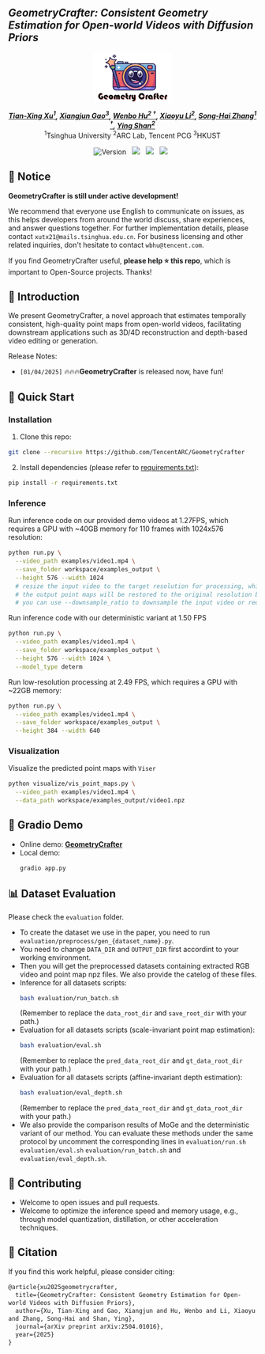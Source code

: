 ## ___***GeometryCrafter: Consistent Geometry Estimation for Open-world Videos with Diffusion Priors***___
<div align="center">
<img src='assets/logo.png' style="height:100px"></img>
<br>

_**[Tian-Xing Xu<sup>1</sup>](https://scholar.google.com/citations?user=zHp0rMIAAAAJ&hl=zh-CN), 
[Xiangjun Gao<sup>3</sup>](https://scholar.google.com/citations?user=qgdesEcAAAAJ&hl=en), 
[Wenbo Hu<sup>2 &dagger;</sup>](https://wbhu.github.io), 
[Xiaoyu Li<sup>2</sup>](https://xiaoyu258.github.io), 
[Song-Hai Zhang<sup>1 &dagger;</sup>](https://scholar.google.com/citations?user=AWtV-EQAAAAJ&hl=en), 
[Ying Shan<sup>2</sup>](https://scholar.google.com/citations?user=4oXBp9UAAAAJ&hl=en)**_
<br>
<sup>1</sup>Tsinghua University
<sup>2</sup>ARC Lab, Tencent PCG
<sup>3</sup>HKUST

![Version](https://img.shields.io/badge/version-1.0.0-blue) &nbsp;
 <a href='https://arxiv.org/abs/2504.01016'><img src='https://img.shields.io/badge/arXiv-2504.01016-b31b1b.svg'></a> &nbsp;
 <a href='https://geometrycrafter.github.io'><img src='https://img.shields.io/badge/Project-Page-Green'></a> &nbsp;
 <a href='https://huggingface.co/spaces/TencentARC/GeometryCrafter'><img src='https://img.shields.io/badge/%F0%9F%A4%97%20Hugging%20Face-Demo-blue'></a> &nbsp;

</div>

## 🔆 Notice

**GeometryCrafter is still under active development!**

We recommend that everyone use English to communicate on issues, as this helps developers from around the world discuss, share experiences, and answer questions together. For further implementation details, please contact `xutx21@mails.tsinghua.edu.cn`. For business licensing and other related inquiries, don't hesitate to contact `wbhu@tencent.com`.

If you find GeometryCrafter useful, **please help ⭐ this repo**, which is important to Open-Source projects. Thanks!

## 📝 Introduction

We present GeometryCrafter, a novel approach that estimates temporally consistent, high-quality point maps from open-world videos, facilitating downstream applications such as 3D/4D reconstruction and depth-based video editing or generation.

Release Notes:
- `[01/04/2025]` 🔥🔥🔥**GeometryCrafter** is released now, have fun!

## 🚀 Quick Start

### Installation
1. Clone this repo:
```bash
git clone --recursive https://github.com/TencentARC/GeometryCrafter
```
2. Install dependencies (please refer to [requirements.txt](requirements.txt)):
```bash
pip install -r requirements.txt
```

### Inference

Run inference code on our provided demo videos at 1.27FPS, which requires a GPU with ~40GB memory for 110 frames with 1024x576 resolution:

```bash
python run.py \
  --video_path examples/video1.mp4 \
  --save_folder workspace/examples_output \
  --height 576 --width 1024
  # resize the input video to the target resolution for processing, which should be divided by 64 
  # the output point maps will be restored to the original resolution before saving
  # you can use --downsample_ratio to downsample the input video or reduce --decode_chunk_size to save the memory usage
```

Run inference code with our deterministic variant at 1.50 FPS

```bash
python run.py \
  --video_path examples/video1.mp4 \
  --save_folder workspace/examples_output \
  --height 576 --width 1024 \
  --model_type determ
```

Run low-resolution processing at 2.49 FPS, which requires a GPU with ~22GB memory:

```bash
python run.py \
  --video_path examples/video1.mp4 \
  --save_folder workspace/examples_output \
  --height 384 --width 640
```

### Visualization

Visualize the predicted point maps with `Viser`

```bash
python visualize/vis_point_maps.py \
  --video_path examples/video1.mp4 \
  --data_path workspace/examples_output/video1.npz
```

## 🤖 Gradio Demo

- Online demo: [**GeometryCrafter**](https://huggingface.co/spaces/TencentARC/GeometryCrafter)
- Local demo:
  ```bash
  gradio app.py
  ```

## 📊 Dataset Evaluation

Please check the `evaluation` folder. 
- To create the dataset we use in the paper, you need to run `evaluation/preprocess/gen_{dataset_name}.py`.
- You need to change `DATA_DIR` and `OUTPUT_DIR` first accordint to your working environment.
- Then you will get the preprocessed datasets containing extracted RGB video and point map npz files. We also provide the catelog of these files.
- Inference for all datasets scripts:
  ```bash
  bash evaluation/run_batch.sh
  ```
  (Remember to replace the `data_root_dir` and `save_root_dir` with your path.)
- Evaluation for all datasets scripts (scale-invariant point map estimation):
  ```bash
  bash evaluation/eval.sh
  ```
   (Remember to replace the `pred_data_root_dir` and `gt_data_root_dir` with your path.)
- Evaluation for all datasets scripts (affine-invariant depth estimation):
  ```bash
  bash evaluation/eval_depth.sh
  ```
   (Remember to replace the `pred_data_root_dir` and `gt_data_root_dir` with your path.)
- We also provide the comparison results of MoGe and the deterministic variant of our method. You can evaluate these methods under the same protocol by uncomment the corresponding lines in `evaluation/run.sh` `evaluation/eval.sh` `evaluation/run_batch.sh` and `evaluation/eval_depth.sh`.

## 🤝 Contributing

- Welcome to open issues and pull requests.
- Welcome to optimize the inference speed and memory usage, e.g., through model quantization, distillation, or other acceleration techniques.

## 📜 Citation

If you find this work helpful, please consider citing:

```BibTeXw
@article{xu2025geometrycrafter,
  title={GeometryCrafter: Consistent Geometry Estimation for Open-world Videos with Diffusion Priors},
  author={Xu, Tian-Xing and Gao, Xiangjun and Hu, Wenbo and Li, Xiaoyu and Zhang, Song-Hai and Shan, Ying},
  journal={arXiv preprint arXiv:2504.01016},
  year={2025}
}
```
